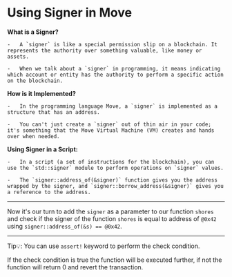 # Using Signer in Move

 **What is a Signer?**

    -   A `signer` is like a special permission slip on a blockchain. It represents the authority over something valuable, like money or assets.

    -   When we talk about a `signer` in programming, it means indicating which account or entity has the authority to perform a specific action on the blockchain.

 **How is it Implemented?**

    -   In the programming language Move, a `signer` is implemented as a structure that has an address.

    -   You can't just create a `signer` out of thin air in your code; it's something that the Move Virtual Machine (VM) creates and hands over when needed.

**Using Signer in a Script:**

    -   In a script (a set of instructions for the blockchain), you can use the `std::signer` module to perform operations on `signer` values.

    -   The `signer::address_of(&signer)` function gives you the address wrapped by the signer, and `signer::borrow_address(&signer)` gives you a reference to the address.

---

Now it's our turn to add the `signer` as a parameter to our function `shores` and check if the signer of the function `shores` is equal to address of `@0x42` using `signer::address_of(&s) == @0x42`.

---

Tip💡: You can use `assert!` keyword to perform the check condition.

If the check condition is true the function will be executed further, if not the function will return 0 and revert the transaction.






